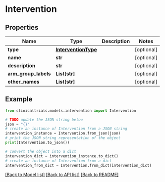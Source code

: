 # Intervention


## Properties

Name | Type | Description | Notes
------------ | ------------- | ------------- | -------------
**type** | [**InterventionType**](InterventionType.md) |  | [optional] 
**name** | **str** |  | [optional] 
**description** | **str** |  | [optional] 
**arm_group_labels** | **List[str]** |  | [optional] 
**other_names** | **List[str]** |  | [optional] 

## Example

```python
from clinicaltrials.models.intervention import Intervention

# TODO update the JSON string below
json = "{}"
# create an instance of Intervention from a JSON string
intervention_instance = Intervention.from_json(json)
# print the JSON string representation of the object
print(Intervention.to_json())

# convert the object into a dict
intervention_dict = intervention_instance.to_dict()
# create an instance of Intervention from a dict
intervention_from_dict = Intervention.from_dict(intervention_dict)
```
[[Back to Model list]](../README.md#documentation-for-models) [[Back to API list]](../README.md#documentation-for-api-endpoints) [[Back to README]](../README.md)


